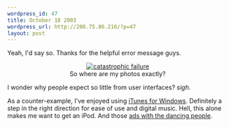 ```yaml
--- 
wordpress_id: 47
title: October 18 2003
wordpress_url: http://208.75.86.216/?p=47
layout: post
---
```

Yeah, I'd say so. Thanks for the helpful error message guys. 

<center><a href="http://graysky.org/mgc/pics/catastrophic_failure.jpg">
<img src="http://graysky.org/mgc/pics/catastrophic_failure.jpg" border="0" alt="catastrophic failure">
</a><br />So where are my photos exactly?</center>

I wonder why people expect so little from user interfaces? <i>sigh</i>. 

As a counter-example, I've enjoyed using <a href="http://www.apple.com/itunes/">iTunes for Windows</a>. Definitely a step in the right direction for ease of use and digital music. Hell, this alone makes me want to get an iPod. And those <a href="http://www.apple.com/ipod/ads/">ads with the dancing people</a>.
